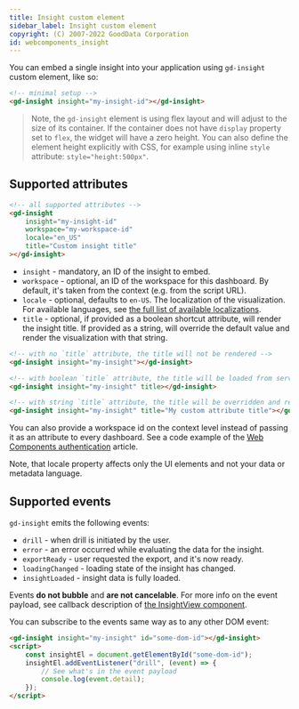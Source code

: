 ```yaml
---
title: Insight custom element
sidebar_label: Insight custom element
copyright: (C) 2007-2022 GoodData Corporation
id: webcomponents_insight
---
```


You can embed a single insight into your application using `gd-insight` custom element, like so:

```html
<!-- minimal setup -->
<gd-insight insight="my-insight-id"></gd-insight>
```

> Note, the `gd-insight` element is using flex layout and will adjust to the size of its container. If the container
> does not have `display` property set to `flex`, the widget will have a zero height. You can also define the element
> height explicitly with CSS, for example using inline `style` attribute: `style="height:500px"`.

## Supported attributes

```html
<!-- all supported attributes -->
<gd-insight
    insight="my-insight-id"
    workspace="my-workspace-id"
    locale="en_US"
    title="Custom insight title"
></gd-insight>
```

* `insight` - mandatory, an ID of the insight to embed.
* `workspace` - optional, an ID of the workspace for this dashboard. By default, it's taken from the context
  (e.g. from the script URL).
* `locale` - optional, defaults to `en-US`. The localization of the visualization. For available languages,
    see [the full list of available localizations].
* `title` - optional, if provided as a boolean shortcut attribute, will render the insight title. If provided as a string,
    will override the default value and render the visualization with that string.

```html
<!-- with no `title` attribute, the title will not be rendered -->
<gd-insight insight="my-insight"></gd-insight>

<!-- with boolean `title` attribute, the title will be loaded from server and rendered above the visualization -->
<gd-insight insight="my-insight" title></gd-insight>

<!-- with string `title` attribute, the title will be overridden and rendered above the visualization -->
<gd-insight insight="my-insight" title="My custom attribute title"></gd-insight>
```

You can also provide a workspace id on the context level instead of passing it
as an attribute to every dashboard. See a code example of the [Web Components authentication] article.

Note, that locale property affects only the UI elements and not your data or metadata language.

## Supported events

`gd-insight` emits the following events:

* `drill` - when drill is initiated by the user.
* `error` - an error occurred while evaluating the data for the insight.
* `exportReady` - user requested the export, and it's now ready.
* `loadingChanged` - loading state of the insight has changed.
* `insightLoaded` - insight data is fully loaded.

Events **do not bubble** and **are not cancelable**. For more info on the event payload, see callback description of
[the InsightView component].

You can subscribe to the events same way as to any other DOM event:

```html
<gd-insight insight="my-insight" id="some-dom-id"></gd-insight>
<script>
    const insightEl = document.getElementById("some-dom-id");
    insightEl.addEventListener("drill", (event) => {
        // See what's in the event payload
        console.log(event.detail);
    });
</script>
```

[the full list of available localizations]:https://github.com/gooddata/gooddata-ui-sdk/blob/master/libs/sdk-ui/src/base/localization/Locale.ts
[the InsightView component]:https://sdk.gooddata.com/gooddata-ui/docs/visualization_component.html#properties
[Web Components authentication]:19_webcomponents_authentication.md#programmatic-authentication
